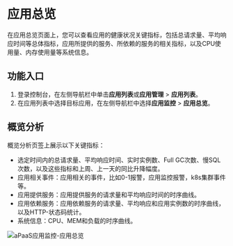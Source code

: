 # 应用总览

在应用总览页面上，您可以查看应用的健康状况关键指标，包括总请求量、平均响应时间等总体指标，应用所提供的服务、所依赖的服务的相关指标，以及CPU使用量、内存使用量等系统信息。

## 功能入口

1.  登录控制台，在左侧导航栏中单击**应用列表**或**应用管理** \> **应用列表**。
2.  在应用列表中选择目标应用，在左侧导航栏中选择**应用监控** \> **应用总览**。

## 概览分析

概览分析页签上展示以下关键指标：

-   选定时间内的总请求量、平均响应时间、实时实例数、Full GC次数、慢SQL次数，以及这些指标和上周、上一天的同比升降幅度。
-   应用相关事件：应用相关的事件，比如0-1报警，应用监控报警，k8s集群事件等。
-   应用提供服务：应用提供服务的请求量和平均响应时间的时序曲线。
-   应用依赖服务：应用依赖服务的请求量、平均响应和应用实例数的时序曲线，以及HTTP-状态码统计。
-   系统信息：CPU、MEM和负载的时序曲线。

![aPaaS应用监控-应用总览](https://static-aliyun-doc.oss-accelerate.aliyuncs.com/assets/img/zh-CN/3641026061/p75792.png)

